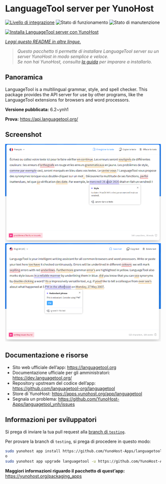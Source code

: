 <!--
N.B.: Questo README è stato automaticamente generato da <https://github.com/YunoHost/apps/tree/master/tools/readme_generator>
NON DEVE essere modificato manualmente.
-->

# LanguageTool server per YunoHost

[![Livello di integrazione](https://dash.yunohost.org/integration/languagetool.svg)](https://dash.yunohost.org/appci/app/languagetool) ![Stato di funzionamento](https://ci-apps.yunohost.org/ci/badges/languagetool.status.svg) ![Stato di manutenzione](https://ci-apps.yunohost.org/ci/badges/languagetool.maintain.svg)

[![Installa LanguageTool server con YunoHost](https://install-app.yunohost.org/install-with-yunohost.svg)](https://install-app.yunohost.org/?app=languagetool)

*[Leggi questo README in altre lingue.](./ALL_README.md)*

> *Questo pacchetto ti permette di installare LanguageTool server su un server YunoHost in modo semplice e veloce.*  
> *Se non hai YunoHost, consulta [la guida](https://yunohost.org/install) per imparare a installarlo.*

## Panoramica

LanguageTool is a multilingual grammar, style, and spell checker. This package provides the API server for use by other programs, like the LanguageTool extensions for browsers and word processors.


**Versione pubblicata:** 6.2~ynh1

**Prova:** <https://api.languagetool.org/>

## Screenshot

![Screenshot di LanguageTool server](./doc/screenshots/screenshot_fr.png)
![Screenshot di LanguageTool server](./doc/screenshots/screenshot.png)

## Documentazione e risorse

- Sito web ufficiale dell’app: <https://languagetool.org>
- Documentazione ufficiale per gli amministratori: <https://dev.languagetool.org/>
- Repository upstream del codice dell’app: <https://github.com/languagetool-org/languagetool>
- Store di YunoHost: <https://apps.yunohost.org/app/languagetool>
- Segnala un problema: <https://github.com/YunoHost-Apps/languagetool_ynh/issues>

## Informazioni per sviluppatori

Si prega di inviare la tua pull request alla [branch di `testing`](https://github.com/YunoHost-Apps/languagetool_ynh/tree/testing).

Per provare la branch di `testing`, si prega di procedere in questo modo:

```bash
sudo yunohost app install https://github.com/YunoHost-Apps/languagetool_ynh/tree/testing --debug
o
sudo yunohost app upgrade languagetool -u https://github.com/YunoHost-Apps/languagetool_ynh/tree/testing --debug
```

**Maggiori informazioni riguardo il pacchetto di quest’app:** <https://yunohost.org/packaging_apps>
